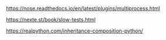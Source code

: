 https://nose.readthedocs.io/en/latest/plugins/multiprocess.html

https://nexte.st/book/slow-tests.html

https://realpython.com/inheritance-composition-python/
